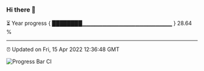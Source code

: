 ### Hi there 👋

⏳ Year progress { ████████▁▁▁▁▁▁▁▁▁▁▁▁▁▁▁▁▁▁▁▁▁▁ } 28.64 %

---

⏰ Updated on Fri, 15 Apr 2022 12:36:48 GMT

![Progress Bar CI](https://github.com/ZhaoGui/ZhaoGui/workflows/Progress%20Bar%20CI/badge.svg)
